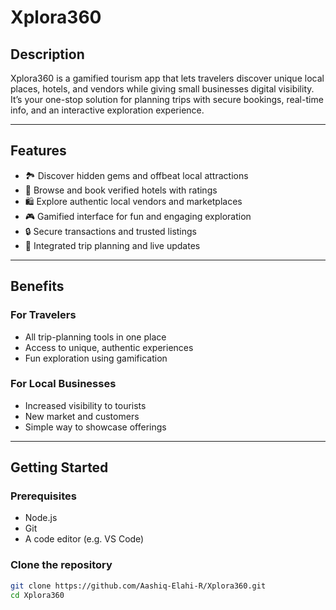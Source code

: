 #  Xplora360

##  Description
Xplora360 is a gamified tourism app that lets travelers discover unique local places, hotels, and vendors while giving small businesses digital visibility. It’s your one-stop solution for planning trips with secure bookings, real-time info, and an interactive exploration experience.

---

##  Features
- 🏞️ Discover hidden gems and offbeat local attractions  
- 🏨 Browse and book verified hotels with ratings  
- 🛍️ Explore authentic local vendors and marketplaces  
- 🎮 Gamified interface for fun and engaging exploration  
- 🔒 Secure transactions and trusted listings  
- 📖 Integrated trip planning and live updates  

---

##  Benefits

### For Travelers
- All trip-planning tools in one place  
- Access to unique, authentic experiences  
- Fun exploration using gamification  

### For Local Businesses
- Increased visibility to tourists  
- New market and customers  
- Simple way to showcase offerings  

---

##  Getting Started

### Prerequisites
- Node.js  
- Git  
- A code editor (e.g. VS Code)

### Clone the repository
```bash
git clone https://github.com/Aashiq-Elahi-R/Xplora360.git
cd Xplora360
